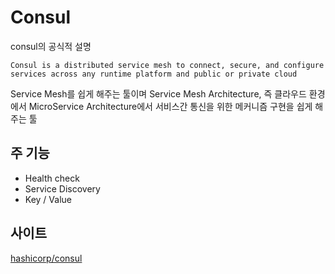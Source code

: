 # Consul

consul의 공식적 설명

`Consul is a distributed service mesh to connect, secure, and configure services across any runtime platform and public or private cloud`



Service Mesh를 쉽게 해주는 툴이며 Service Mesh Architecture, 즉 클라우드 환경에서 MicroService Architecture에서 서비스간 통신을 위한 메커니즘 구현을 쉽게 해주는 툴



## 주 기능

- Health check
- Service Discovery
- Key / Value



## 사이트

[hashicorp/consul](https://github.com/hashicorp/consul.git)
